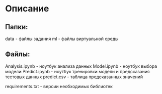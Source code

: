 # Описание

## Папки:
data - файлы задания
ml - файлы виртуальной среды

## Файлы:
Analysis.ipynb - ноутбук анализа данных
Model.ipynb - ноутбук выбора модели
Predict.ipynb - ноутбук тренировки модели и предсказания тестовых данных
predict.csv - таблица предсказанных значений

requirements.txt - версии необходимых библиотек